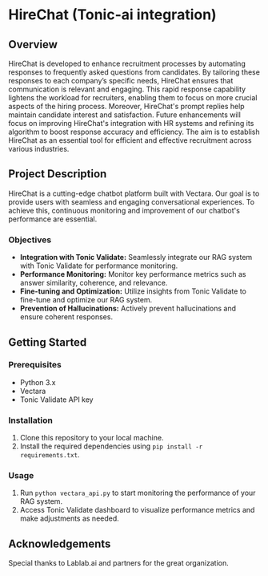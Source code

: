 # HireChat (Tonic-ai integration)

## Overview

HireChat is developed to enhance recruitment processes by automating responses to frequently asked questions from candidates. By tailoring these responses to each company’s specific needs, HireChat ensures that communication is relevant and engaging. This rapid response capability lightens the workload for recruiters, enabling them to focus on more crucial aspects of the hiring process. Moreover, HireChat's prompt replies help maintain candidate interest and satisfaction. Future enhancements will focus on improving HireChat's integration with HR systems and refining its algorithm to boost response accuracy and efficiency. The aim is to establish HireChat as an essential tool for efficient and effective recruitment across various industries.
## Project Description

HireChat is a cutting-edge chatbot platform built with Vectara. Our goal is to provide users with seamless and engaging conversational experiences. To achieve this, continuous monitoring and improvement of our chatbot's performance are essential.

### Objectives

- **Integration with Tonic Validate:** Seamlessly integrate our RAG system with Tonic Validate for performance monitoring.
- **Performance Monitoring:** Monitor key performance metrics such as answer similarity, coherence, and relevance.
- **Fine-tuning and Optimization:** Utilize insights from Tonic Validate to fine-tune and optimize our RAG system.
- **Prevention of Hallucinations:** Actively prevent hallucinations and ensure coherent responses.

## Getting Started

### Prerequisites

- Python 3.x
- Vectara
- Tonic Validate API key

### Installation

1. Clone this repository to your local machine.
2. Install the required dependencies using `pip install -r requirements.txt`.

### Usage

1. Run `python vectara_api.py` to start monitoring the performance of your RAG system.
2. Access Tonic Validate dashboard to visualize performance metrics and make adjustments as needed.

## Acknowledgements

Special thanks to Lablab.ai and partners for the great organization.

